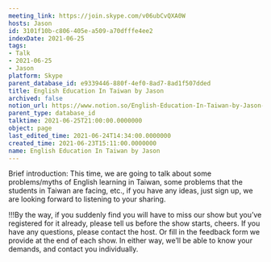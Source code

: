 ```yaml
---
meeting_link: https://join.skype.com/v06ubCvQXA0W
hosts: Jason
id: 3101f10b-c806-405e-a509-a70dfffe4ee2
indexDate: 2021-06-25
tags:
- Talk
- 2021-06-25
- Jason
platform: Skype
parent_database_id: e9339446-880f-4ef0-8ad7-8ad1f507dded
title: English Education In Taiwan by Jason
archived: false
notion_url: https://www.notion.so/English-Education-In-Taiwan-by-Jason-3101f10bc806405ea509a70dfffe4ee2
parent_type: database_id
talktime: 2021-06-25T21:00:00.0000000
object: page
last_edited_time: 2021-06-24T14:34:00.0000000
created_time: 2021-06-23T15:11:00.0000000
name: English Education In Taiwan by Jason
---
```




Brief introduction: This time, we are going to talk about some problems/myths of English learning in Taiwan, some problems that the students in Taiwan are facing, etc., if you have any ideas, just sign up, we are looking forward to listening to your sharing.

!!!By the way, if you suddenly find you will have to miss our show but you’ve registered for it already, please tell us before the show starts, cheers.
If you have any questions, please contact the host. Or fill in the feedback form we provide at the end of each show. In either way, we’ll be able to know your demands, and contact you individually.

